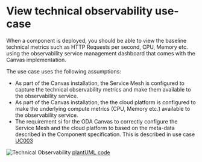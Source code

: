 # View technical observability use-case

When a component is deployed, you should be able to view the baseline technical metrics such as HTTP Requests per second, CPU, Memory etc. using the observability service management dashboard that comes with the Canvas implementation. 

The use case uses the following assumptions:

* As part of the Canvas installation, the Service Mesh is configured to capture the technical observability metrics and make them available to the observability service. 
* As part of the Canvas installation, the the cloud platform is configured to make the underlying compute metrics (CPU, Memory etc.) available to the observability service. 
* The requirement si for the ODA Canvas to correctly configure the Service Mesh and the cloud platform to based on the meta-data described in the Component specification. This is described in use case [UC003](UC003-Configure-Exposed-APIs.md)



![Technical Observability](http://www.plantuml.com/plantuml/proxy?cache=no&src=https://raw.githubusercontent.com/tmforum-oda/oda-canvas/master/usecase-library/pumlFiles/technical-observability.puml)
[plantUML code](pumlFiles/technical-observability.puml)